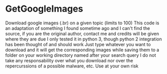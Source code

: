 # GetGoogleImages
Download google images (.br) on a given topic (limits to 100)
This code is an adaptation of something I found sometime ago and I can't find the source, if you are the original author, contact me and credits will be given where they are due
I only tested it in python 3, though python 2 integration has been thought of and should work
Just type whatever you want to download and it will get the corresponding images while saving them to a folder on your working directory named after your search query
I do not take any responsability over what you download nor over the repercurssions of a possible malware, etc. Use at your own risk
